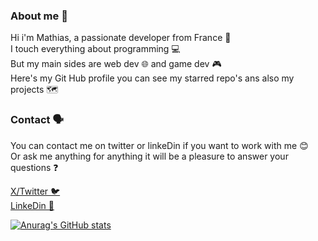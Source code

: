 ### About me 👨

Hi i'm Mathias, a passionate developer from France 👋 <br>
I touch everything about programming 💻 <br>
But my main sides are web dev 🌐 and game dev 🎮 <br>
Here's my Git Hub profile you can see my starred repo's ans also my projects 🗺️ 

### Contact 🗣️

You can contact me on twitter or linkeDin if you want to work with me 😊 <br> 
Or ask me anything for anything it will be a pleasure to answer your questions ❓ <br>

[X/Twitter 🐦](https://twitter.com/ZoxxxDev) <br>
[LinkeDin 🔗](https://www.linkedin.com/in/mathiasbarczewski)


[![Anurag's GitHub stats](https://github-readme-stats.vercel.app/api?username=zoxdev)](https://github.com/anuraghazra/github-readme-stats)

